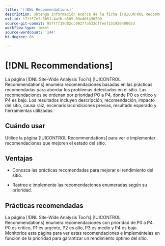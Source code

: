 ```yaml
---
title: '[!DNL Recommendations]'
description: Obtenga información acerca de la ficha [!UICONTROL Recommendations] en  [!DNL Site-Wide Analysis Tool], cuándo utilizarla, sus ventajas y prácticas recomendadas.
exl-id: 17ff57e2-5b51-4afb-b505-09e46f490509
source-git-commit: 95ffff39d82cc9027fa633dffedf15193040802d
workflow-type: tm+mt
source-wordcount: '144'
ht-degree: 0%

---
```


# [!DNL Recommendations]

La página [!DNL Site-Wide Analysis Tool’s] [!UICONTROL Recommendations] enumera recomendaciones basadas en las prácticas recomendadas para abordar los problemas detectados en el sitio. Las recomendaciones se ordenan por prioridad PO a P4, donde PO es crítico y P4 es bajo. Los resultados incluyen descripción, recomendación, impacto del sitio, causa raíz, escenarios/condiciones previas, resultado esperado y herramientas utilizadas.

## Cuándo usar

Utilice la página [!UICONTROL Recommendations] para ver e implementar recomendaciones que mejoren el estado del sitio.

## Ventajas

* Conozca las prácticas recomendadas para mejorar el rendimiento del sitio.

* Rastree e implemente las recomendaciones enumeradas según su prioridad.

## Prácticas recomendadas

La página [!DNL Site-Wide Analysis Tool’s] [!UICONTROL Recommendations] enumera recomendaciones con prioridad de P0 a P4. P0 es crítico, P1 es urgente, P2 es alto, P3 es medio y P4 es bajo. Monitorice esta página para ver estas recomendaciones e impleméntelas en función de la prioridad para garantizar un rendimiento óptimo del sitio.
